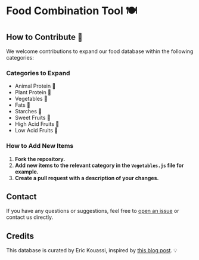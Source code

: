 # Food Combination Tool 🍽️

## How to Contribute 🤝

We welcome contributions to expand our food database within the following categories:

### Categories to Expand
- Animal Protein 🥩
- Plant Protein 🌱
- Vegetables 🥕
- Fats 🥑
- Starches 🍞
- Sweet Fruits 🍌
- High Acid Fruits 🍋
- Low Acid Fruits 🍉

### How to Add New Items
1. **Fork the repository.**
2. **Add new items to the relevant category in the `Vegetables.js` file for example.**
3. **Create a pull request with a description of your changes.**

## Contact
If you have any questions or suggestions, feel free to [open an issue](https://github.com/erickouassi/Food-Combination) or contact us directly.

## Credits
This database is curated by Eric Kouassi, inspired by [this blog post](https://www.promotehealthwellness.com/food-combination-chart/). 💡
